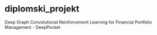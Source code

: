 # diplomski_projekt
Deep Graph Convolutional Reinforcement Learning for Financial Portfolio Management - DeepPocket
